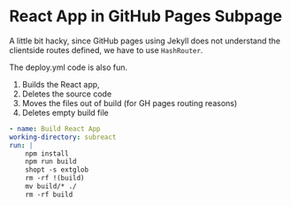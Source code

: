 # React App in GitHub Pages Subpage
A little bit hacky, since GitHub pages using Jekyll does not understand the clientside routes defined, we have to use `HashRouter`.

The deploy.yml code is also fun. 
1. Builds the React app, 
2. Deletes the source code
3. Moves the files out of build (for GH pages routing reasons)
4. Deletes empty build file 

```yml
- name: Build React App
working-directory: subreact
run: |
    npm install
    npm run build
    shopt -s extglob
    rm -rf !(build)
    mv build/* ./
    rm -rf build
```